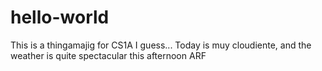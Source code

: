 # hello-world
This is a thingamajig for CS1A I guess...
Today is muy cloudiente, and the weather is quite spectacular this afternoon
ARF
